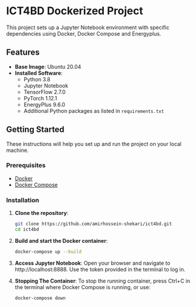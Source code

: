 # ICT4BD Dockerized Project

This project sets up a Jupyter Notebook environment with specific dependencies using Docker, Docker Compose and Energyplus.

## Features

- **Base Image**: Ubuntu 20.04
- **Installed Software**:
  - Python 3.8
  - Jupyter Notebook
  - TensorFlow 2.7.0
  - PyTorch 1.12.1
  - EnergyPlus 9.6.0
  - Additional Python packages as listed in `requirements.txt`

## Getting Started

These instructions will help you set up and run the project on your local machine.

### Prerequisites

- [Docker](https://docs.docker.com/engine/install/)
- [Docker Compose](https://docs.docker.com/compose/)

### Installation

1. **Clone the repository**:
   ```sh
   git clone https://github.com/amirhossein-shekari/ict4bd.git
   cd ict4bd

2. **Build and start the Docker container**:
   ```sh
   docker-compose up --build
   
3. **Access Jupyter Notebook**:
   Open your browser and navigate to http://localhost:8888. Use the token provided in the terminal to log in.
   
5. **Stopping The Container**:
   To stop the running container, press Ctrl+C in the terminal where Docker Compose is running, or use:
   ```sh
   docker-compose down

